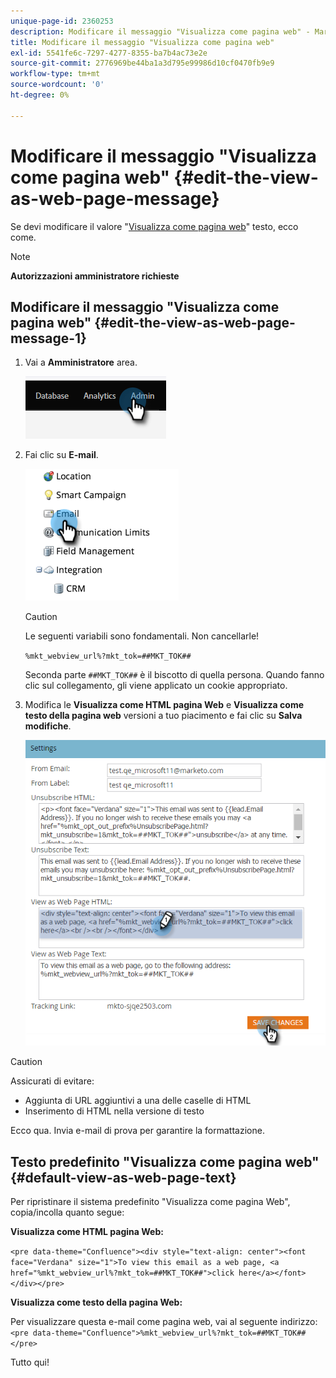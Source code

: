 ```yaml
---
unique-page-id: 2360253
description: Modificare il messaggio "Visualizza come pagina web" - Marketo Docs - Documentazione del prodotto
title: Modificare il messaggio "Visualizza come pagina web"
exl-id: 5541fe6c-7297-4277-8355-ba7b4ac73e2e
source-git-commit: 2776969be44ba1a3d795e99986d10cf0470fb9e9
workflow-type: tm+mt
source-wordcount: '0'
ht-degree: 0%

---
```


# Modificare il messaggio &quot;Visualizza come pagina web&quot; {#edit-the-view-as-web-page-message}

Se devi modificare il valore &quot;[Visualizza come pagina web](/help/marketo/product-docs/email-marketing/general/functions-in-the-editor/add-a-view-as-web-page-link-to-an-email.md)&quot; testo, ecco come.

>[!NOTE]
>
>**Autorizzazioni amministratore richieste**

## Modificare il messaggio &quot;Visualizza come pagina web&quot; {#edit-the-view-as-web-page-message-1}

1. Vai a **Amministratore** area.

   ![](assets/edit-the-view-as-web-page-message-1.png)

1. Fai clic su **E-mail**.

   ![](assets/edit-the-view-as-web-page-message-2.png)

   >[!CAUTION]
   >
   >Le seguenti variabili sono fondamentali. Non cancellarle!
   >
   >`%mkt_webview_url%?mkt_tok=##MKT_TOK##`
   >
   >Seconda parte `##MKT_TOK##` è il biscotto di quella persona. Quando fanno clic sul collegamento, gli viene applicato un cookie appropriato.

1. Modifica le **Visualizza come HTML pagina Web** e **Visualizza come testo della pagina web** versioni a tuo piacimento e fai clic su **Salva modifiche**.

   ![](assets/edit-the-view-as-web-page-message-3.png)

>[!CAUTION]
>
>Assicurati di evitare:
>
>* Aggiunta di URL aggiuntivi a una delle caselle di HTML
>* Inserimento di HTML nella versione di testo


Ecco qua. Invia e-mail di prova per garantire la formattazione.

## Testo predefinito &quot;Visualizza come pagina web&quot; {#default-view-as-web-page-text}

Per ripristinare il sistema predefinito &quot;Visualizza come pagina Web&quot;, copia/incolla quanto segue:

**Visualizza come HTML pagina Web:**

`<pre data-theme="Confluence"><div style="text-align: center"><font face="Verdana" size="1">To view this email as a web page, <a href="%mkt_webview_url%?mkt_tok=##MKT_TOK##">click here</a></font></div></pre>`

**Visualizza come testo della pagina Web:**

Per visualizzare questa e-mail come pagina web, vai al seguente indirizzo:
`<pre data-theme="Confluence">%mkt_webview_url%?mkt_tok=##MKT_TOK##</pre>`

Tutto qui!
